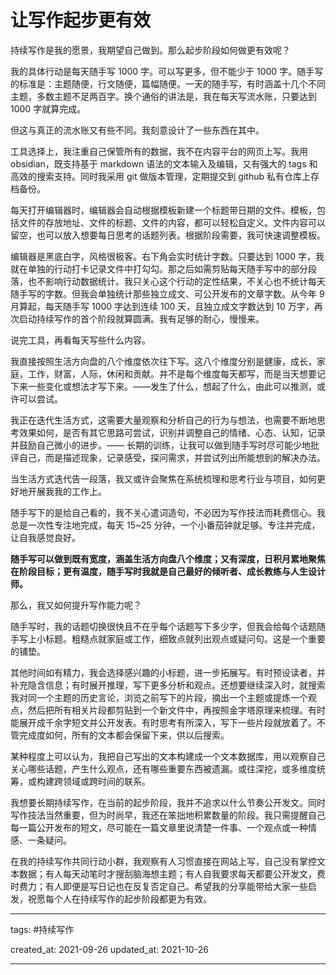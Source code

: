 # 让写作起步更有效

持续写作是我的愿景，我期望自己做到。那么起步阶段如何做更有效呢？

我的具体行动是每天随手写 1000 字。可以写更多，但不能少于 1000 字。随手写的标准是：主题随便，行文随便，篇幅随便。一天的随手写，有时涵盖十几个不同主题，多数主题不足两百字。换个通俗的讲法是，我在每天写流水账，只要达到 1000 字就算完成。

但这与真正的流水账又有些不同。我刻意设计了一些东西在其中。

工具选择上，我注重自己保管所有的数据，我不在内容平台的网页上写。我用 obsidian，既支持基于 markdown 语法的文本输入及编辑，又有强大的 tags 和高效的搜索支持。同时我采用 git 做版本管理，定期提交到 github 私有仓库上存档备份。

每天打开编辑器时，编辑器会自动根据模板新建一个标题带日期的文件。模板，包括文件的存放地址、文件的标题、文件的内容，都可以轻松自定义。文件内容可以留空，也可以放入想要每日思考的话题列表。根据阶段需要，我可快速调整模板。

编辑器是黑底白字，风格很极客。右下角会实时统计字数。只要达到 1000 字，我就在单独的行动打卡记录文件中打勾勾。那之后如需剪贴每天随手写中的部分段落，也不影响行动数据统计。我只关心这个行动的定性结果，不关心也不统计每天随手写的字数。但我会单独统计那些独立成文、可公开发布的文章字数。从今年 9 月算起，每天随手写 1000 字达到连续 100 天，且独立成文字数达到 10 万字，再次启动持续写作的首个阶段就算圆满。我有足够的耐心，慢慢来。

说完工具，再看每天写些什么内容。

我直接按照生活方向盘的八个维度依次往下写。这八个维度分别是健康，成长，家庭，工作，财富，人际，休闲和贡献。并不是每个维度每天都写，而是当天想要记下来一些变化或想法才写下来。——发生了什么，想起了什么，由此可以推测，或许可以尝试。

我正在迭代生活方式，这需要大量观察和分析自己的行为与想法，也需要不断地思考效果如何，是否有其它思路可尝试，识别并调整自己的情绪、心态、认知，记录并鼓励自己微小的进步。—— 长期的训练，让我可以做到随手写时尽可能少地批评自己，而是描述现象，记录感受，探问需求，并尝试列出所能想到的解决办法。

当生活方式迭代告一段落，我又或许会聚焦在系统梳理和思考行业与项目，如何更好地开展我我的工作上。

随手写下的是给自己看的，我不关心遣词造句，不必因为写作技法而耗费信心。我总是一次性专注地完成，每天 15~25 分钟，一个小番茄钟就足够。专注并完成，让自我感觉良好。

**随手写可以做到既有宽度，涵盖生活方向盘八个维度；又有深度，日积月累地聚焦在阶段目标；更有温度，随手写时我就是自己最好的倾听者、成长教练与人生设计师。**

那么，我又如何提升写作能力呢？

随手写时，我的话题切换很快且不在乎每个话题写下多少字，但我会给每个话题随手写上小标题。粗糙点就家庭或工作，细致点就列出观点或疑问句。这是一个重要的铺垫。

其他时间如有精力，我会选择感兴趣的小标题，进一步拓展写。有时预设读者，并补充隐含信息；有时展开推理，写下更多分析和观点。还想要继续深入时，就搜索我对同一个主题的历史言论，浏览之前写下的片段，摘出一个主题或提炼一个观点，然后把所有相关片段都剪贴到一个新文件中，再按照金字塔原理来梳理。有时能展开成千余字短文并公开发表。有时思考有所深入，写下一些片段就放着了。不管完成度如何，所有的文本都会保留下来，供以后搜索。

某种程度上可以认为，我把自己写出的文本构建成一个文本数据库，用以观察自己关心哪些话题，产生什么观点，还有哪些重要东西被遗漏。或往深挖，或多维度统筹，或构建跨领域或跨时间的联系。

我想要长期持续写作，在当前的起步阶段，我并不追求以什么节奏公开发文。同时写作技法当然重要，但为时尚早，我还在笨拙地积累数量的阶段。我只需提醒自己每一篇公开发布的短文，尽可能在一篇文章里说清楚一件事、一个观点或一种情感、一条疑问。

在我的持续写作共同行动小群，我观察有人习惯直接在网站上写，自己没有掌控文本数据；有人每天动笔时才搜刮脑海想主题；有人自我要求每天都要公开发文，费时费力；有人即便是写日记也在反复否定自己。希望我的分享能带给大家一些启发，祝愿每个人在持续写作的起步阶段都更为有效。

---

tags: #持续写作

created_at: 2021-09-26
updated_at: 2021-10-26

---